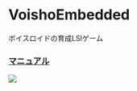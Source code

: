 # VoishoEmbedded
ボイスロイドの育成LSIゲーム
  

### [マニュアル](https://github.com/wallstudio/VoishoEmbedded/blob/master/Misc/Manual.md)   
![](Misc/img/goods.png "")  
